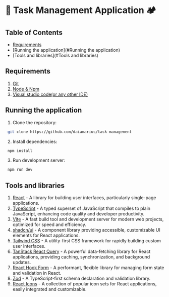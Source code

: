 # 🥾 Task Management Application 🏕️

## Table of Contents
- [Requirements](#Requirements)
- [Running the application](#Running the application)
- [Tools and libraries](#Tools and libraries)


## Requirements
1. [Git](https://git-scm.com/downloads) 
2. [Node & Npm](https://nodejs.org/en)
3. [Visual studio code(or any other IDE)](https://code.visualstudio.com/)

## Running the application

1. Clone the repository:
```bash
 git clone https://github.com/daiamarius/task-management
```

2. Install dependencies:
```bash
 npm install
 ```

3. Run development server:
```bash
 npm run dev
 ```


## Tools and libraries

1. [React](https://react.dev/) - A library for building user interfaces, particularly single-page applications.
2. [TypeScript](https://www.typescriptlang.org/) - A typed superset of JavaScript that compiles to plain JavaScript, enhancing code quality and developer productivity.
3. [Vite](https://vitejs.dev/) - A fast build tool and development server for modern web projects, optimized for speed and efficiency.
4. [shadcn/ui](https://ui.shadcn.com/) - A component library providing accessible, customizable UI elements for React applications.
5. [Tailwind CSS](https://tailwindcss.com/) - A utility-first CSS framework for rapidly building custom user interfaces.
6. [TanStack React Query](https://tanstack.com/query/latest) - A powerful data-fetching library for React applications, providing caching, synchronization, and background updates.
7. [React Hook Form](https://react-hook-form.com/) - A performant, flexible library for managing form state and validation in React. 
8. [Zod](https://zod.dev/) - A TypeScript-first schema declaration and validation library.
9. [React Icons](https://react-icons.github.io/react-icons/) - A collection of popular icon sets for React applications, easily integrated and customizable.

